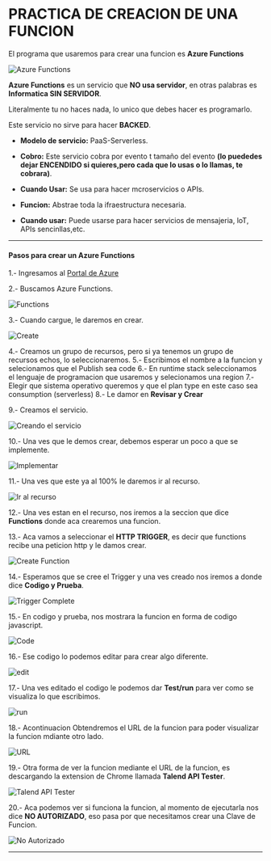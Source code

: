 # PRACTICA DE CREACION DE UNA FUNCION

El programa que usaremos para crear una funcion es **Azure Functions**

![Azure Functions](Imagenes\functions1.png)

**Azure Functions** es un servicio que **NO usa servidor**, en otras palabras es **Informatica SIN SERVIDOR**.

Literalmente tu no haces nada, lo unico que debes hacer es programarlo.

Este servicio no sirve para hacer **BACKED**.

- **Modelo de servicio:** PaaS-Serverless.

- **Cobro:** Este servicio cobra por evento t tamaño del evento **(lo puededes dejar ENCENDIDO si quieres,pero cada que lo usas o lo llamas, te cobrara)**.

- **Cuando Usar:** Se usa para hacer mcroservicios o APIs.

- **Funcion:** Abstrae toda la ifraestructura necesaria.

- **Cuando usar:** Puede usarse para hacer servicios de mensajeria, loT, APIs sencinllas,etc.

----------------------------------------

#### Pasos para crear un Azure Functions

1.- Ingresamos al [Portal de Azure](https://portal.azure.com)

2.- Buscamos Azure Functions.

![Functions](Imagenes\Function.PNG)



3.- Cuando cargue, le daremos en crear.

![Create](Imagenes\Create.PNG)


4.- Creamos un grupo de recursos, pero si ya tenemos un grupo de recursos echos, lo seleccionaremos.
5.- Escribimos el nombre a la funcion y selecionamos que el Publish sea code
6.- En runtime stack seleccionamos el lenguaje de programacion que usaremos y selecionamos una region
7.- Elegir que sistema operativo queremos y que el plan type en este caso sea consumption (serverless)
8.- Le damor en **Revisar y Crear**

9.- Creamos el servicio.

![Creando el servicio](Imagenes\Check.PNG)

10.- Una ves que le demos crear, debemos esperar un poco a que se implemente.

![Implementar](Imagenes\Implementacion.PNG)

11.- Una ves que este ya al 100% le daremos ir al recurso.

![Ir al recurso](Imagenes\go.PNG)


12.- Una ves estan en el recurso, nos iremos a la seccion que dice **Functions** donde aca crearemos una funcion.

13.- Aca vamos a seleccionar el **HTTP TRIGGER**, es decir que functions recibe una peticion http y le damos crear.

![Create Function](Imagenes\functionsTrigger.PNG)

14.- Esperamos que se cree el Trigger y una ves creado nos iremos a donde dice **Codigo y Prueba**.

![Trigger Complete](Imagenes\Trigger.PNG)

15.- En codigo y prueba, nos mostrara la funcion en forma de codigo javascript.

![Code](Imagenes\code.PNG)

16.- Ese codigo lo podemos editar para crear algo diferente.

![edit](Imagenes\edit.PNG)

17.- Una ves editado el codigo le podemos dar **Test/run** para ver como se visualiza lo que escribimos.

![run](Imagenes\run.PNG)

18.- Acontinuacion Obtendremos el URL de la funcion para poder visualizar la funcion mdiante otro lado.

![URL](Imagenes\url.PNG)

19.- Otra forma de ver la funcion mediante el URL de la funcion, es descargando la extension de Chrome llamada **Talend API Tester**.

![Talend API Tester](Imagenes\Talent.PNG)

20.- Aca podemos ver si funciona la funcion, al momento de ejecutarla nos dice **NO AUTORIZADO**, eso pasa por que necesitamos crear una Clave de Funcion.

![No Autorizado](Imagenes\Autorized.PNG)

--------------------------------------
